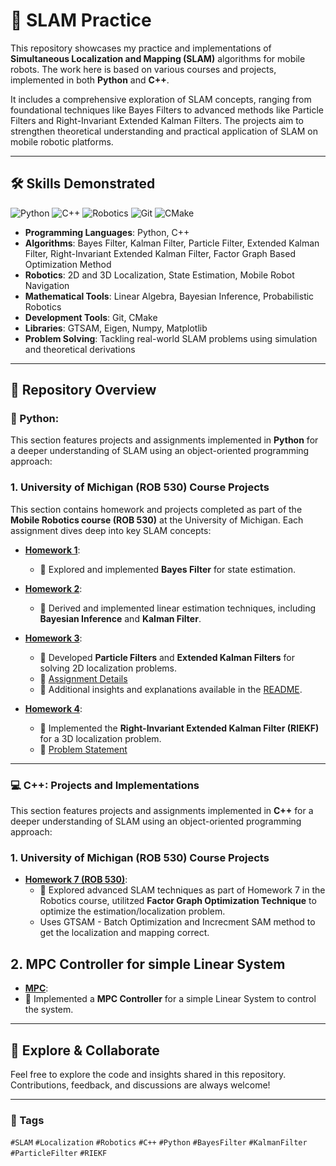 # 🚀 SLAM Practice

This repository showcases my practice and implementations of **Simultaneous Localization and Mapping (SLAM)** algorithms for mobile robots. The work here is based on various courses and projects, implemented in both **Python** and **C++**. 

It includes a comprehensive exploration of SLAM concepts, ranging from foundational techniques like Bayes Filters to advanced methods like Particle Filters and Right-Invariant Extended Kalman Filters. The projects aim to strengthen theoretical understanding and practical application of SLAM on mobile robotic platforms.

---

## 🛠️ Skills Demonstrated

![Python](https://img.shields.io/badge/Python-3.8%2B-blue?logo=python&logoColor=white)
![C++](https://img.shields.io/badge/C++-17%2B-orange?logo=c%2B%2B&logoColor=white)
![Robotics](https://img.shields.io/badge/Robotics-SLAM-green?logo=robotframework&logoColor=white)
![Git](https://img.shields.io/badge/Version_Control-Git-orange?logo=git&logoColor=white)
![CMake](https://img.shields.io/badge/Build_Tool-CMake-blue?logo=cmake&logoColor=white)

- **Programming Languages**: Python, C++  
- **Algorithms**: Bayes Filter, Kalman Filter, Particle Filter, Extended Kalman Filter, Right-Invariant Extended Kalman Filter, Factor Graph Based Optimization Method  
- **Robotics**: 2D and 3D Localization, State Estimation, Mobile Robot Navigation  
- **Mathematical Tools**: Linear Algebra, Bayesian Inference, Probabilistic Robotics  
- **Development Tools**: Git, CMake
- **Libraries**: GTSAM, Eigen, Numpy, Matplotlib  
- **Problem Solving**: Tackling real-world SLAM problems using simulation and theoretical derivations  

---

## 📂 Repository Overview

### 🐍 Python: 

This section features projects and assignments implemented in **Python** for a deeper understanding of SLAM using an object-oriented programming approach:  

### 1. University of Michigan (ROB 530) Course Projects

This section contains homework and projects completed as part of the **Mobile Robotics course (ROB 530)** at the University of Michigan. Each assignment dives deep into key SLAM concepts:

- [**Homework 1**](python/umich_rob530/homework-01):  
  - 📌 Explored and implemented **Bayes Filter** for state estimation.  

- [**Homework 2**](python/umich_rob530/homework-02):  
  - 📌 Derived and implemented linear estimation techniques, including **Bayesian Inference** and **Kalman Filter**.  

- [**Homework 3**](python/umich_rob530/homework-03):  
  - 📌 Developed **Particle Filters** and **Extended Kalman Filters** for solving 2D localization problems.  
  - 📄 [Assignment Details](python/umich/homework-03/NA568_HW3_W22.pdf)  
  - 📘 Additional insights and explanations available in the [README](python/umich_rob530/readme.md).  

- [**Homework 4**](python/umich_rob530/homework-04):  
  - 📌 Implemented the **Right-Invariant Extended Kalman Filter (RIEKF)** for a 3D localization problem.  
  - 📄 [Problem Statement](python/umich_rob530/homework-04/NA568_HW4_W22.pdf)  

---

### 💻 C++: Projects and Implementations  

This section features projects and assignments implemented in **C++** for a deeper understanding of SLAM using an object-oriented programming approach:  

### 1. University of Michigan (ROB 530) Course Projects
- [**Homework 7 (ROB 530)**](cpp/umich_rob530/homework-07):  
  - 📌 Explored advanced SLAM techniques as part of Homework 7 in the Robotics course, utilitzed **Factor Graph Optimization Technique** to optimize the estimation/localization problem.
  -  Uses GTSAM - Batch Optimization and Increcment SAM method to get the localization and mapping correct.

## 2. MPC Controller for simple Linear System
  - [**MPC**](cpp/control/mpc):  
  - 📌 Implemented a **MPC Controller** for a simple Linear System to control the system.
    
---

## 🌟 Explore & Collaborate

Feel free to explore the code and insights shared in this repository. Contributions, feedback, and discussions are always welcome!  

---

### 🔖 Tags

`#SLAM` `#Localization` `#Robotics` `#C++` `#Python` `#BayesFilter` `#KalmanFilter` `#ParticleFilter` `#RIEKF`
